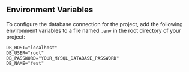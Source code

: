 ## Environment Variables

To configure the database connection for the project, add the following environment variables to a file named `.env` in the root directory of your project:

```plaintext
DB_HOST="localhost"
DB_USER="root"
DB_PASSWORD="YOUR_MYSQL_DATABASE_PASSWORD"
DB_NAME="fest"
